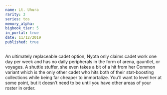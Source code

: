 ```yaml
---
name: Lt. Uhura
rarity: 3
series: tos
memory_alpha:
bigbook_tier: 5
in_portal: true
date: 11/12/2019
published: true
---
```


An ultimately replaceable cadet option, Nyota only claims cadet work one day per week and has no daily peripherals in the form of arena, gauntlet, or voyages. A shuttle stuffer, she even takes a bit of a hit from her Common variant which is the only other cadet who hits both of their stat-boosting collections while being far cheaper to immortalize. You’ll want to level her at some point, but it doesn’t need to be until you have other areas of your roster in order.

